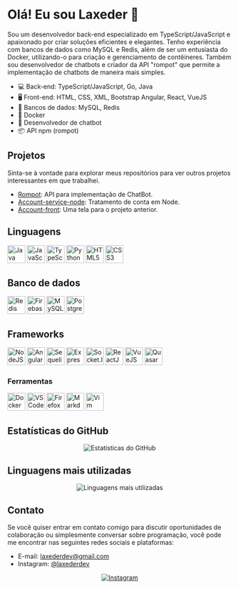 # Olá! Eu sou Laxeder 👋

Sou um desenvolvedor back-end especializado em TypeScript/JavaScript e apaixonado por criar soluções eficientes e elegantes. Tenho experiência com bancos de dados como MySQL e Redis, além de ser um entusiasta do Docker, utilizando-o para criação e gerenciamento de contêineres. Também sou desenvolvedor de chatbots e criador da API "rompot" que permite a implementação de chatbots de maneira mais simples.

- :computer: Back-end: TypeScript/JavaScript, Go, Java
- 🖥️ Front-end: HTML, CSS, XML, Bootstrap Angular, React, VueJS
- :floppy_disk: Bancos de dados: MySQL, Redis
- :whale: Docker
- :robot: Desenvolvedor de chatbot
- :package: API npm (rompot)

## Projetos

Sinta-se à vontade para explorar meus repositórios para ver outros projetos interessantes em que trabalhei.

- [Rompot](https://github.com/Laxeder/rompot): API para implementação de ChatBot.
- [Account-service-node](https://github.com/Laxeder/account-service-node): Tratamento de conta em Node.
- [Account-front](https://github.com/Laxeder/account-front): Uma tela para o projeto anterior.

<h2>Linguagens</h2>
<p>
<img src="https://cdn.jsdelivr.net/gh/devicons/devicon/icons/java/java-original.svg" title="Java" width="40" height="40"/>
<img src="https://cdn.jsdelivr.net/gh/devicons/devicon/icons/javascript/javascript-original.svg" title="JavaScript" width="40" height="40"/>
<img src="https://cdn.jsdelivr.net/gh/devicons/devicon/icons/typescript/typescript-original.svg" title="TypeScript" width="40" height="40"/>
<img src="https://cdn.jsdelivr.net/gh/devicons/devicon/icons/go/go-original.svg" title="Python" width="40" height="40"/>
<img src="https://cdn.jsdelivr.net/gh/devicons/devicon/icons/html5/html5-original.svg" title="HTML5" width="40" height="40"/>
<img src="https://cdn.jsdelivr.net/gh/devicons/devicon/icons/css3/css3-original.svg" title="CSS3" width="40" height="40"/>
</p>

<h2>Banco de dados</h2>
<p>
<img src="https://cdn.jsdelivr.net/gh/devicons/devicon/icons/redis/redis-plain-wordmark.svg" title="Redis" width="40" height="40"/>
<img src="https://cdn.jsdelivr.net/gh/devicons/devicon/icons/firebase/firebase-plain.svg" title="Firebase" width="40" height="40"/>
<img src="https://cdn.jsdelivr.net/gh/devicons/devicon/icons/mysql/mysql-original.svg" title="MySQL" width="40" height="40" />
<img src="https://cdn.jsdelivr.net/gh/devicons/devicon/icons/postgresql/postgresql-original.svg" title="PostgreSQL" width="40" height="40" />
</p>

<h2>Frameworks</h2>
<p>
<img src="https://cdn.jsdelivr.net/gh/devicons/devicon/icons/nodejs/nodejs-original.svg" title="NodeJS" width="40" height="40"/>
<img src="https://cdn.jsdelivr.net/gh/devicons/devicon/icons/angularjs/angularjs-original.svg" title="AngularJS" width="40" height="40"/>
<img src="https://cdn.jsdelivr.net/gh/devicons/devicon/icons/sequelize/sequelize-original.svg" title="Sequelize" width="40" height="40"/>
<img src="https://cdn.jsdelivr.net/gh/devicons/devicon/icons/express/express-original.svg" title="Express.JS" width="40" height="40"/>
<img src="https://cdn.jsdelivr.net/gh/devicons/devicon/icons/socketio/socketio-original.svg" title="Socket.IO" width="40" height="40"/>
<img src="https://cdn.jsdelivr.net/gh/devicons/devicon/icons/react/react-original-wordmark.svg" title="ReactJS" width="40" height="40"/>
<img src="https://cdn.jsdelivr.net/gh/devicons/devicon/icons/vuejs/vuejs-original.svg" title="VueJS" width="40" height="40"/>
<img src="https://cdn.jsdelivr.net/gh/devicons/devicon/icons/quasar/quasar-original.svg" title="Quasar" width="40" height="40"/>
</p>

<h3>Ferramentas</h3>
<p>
<img src="https://cdn.jsdelivr.net/gh/devicons/devicon/icons/docker/docker-original.svg" title="Docker" width="40" height="40"/>
<img src="https://cdn.jsdelivr.net/gh/devicons/devicon/icons/vscode/vscode-original.svg" title="VS Code" width="40" height="40"/>
<img src="https://cdn.jsdelivr.net/gh/devicons/devicon/icons/firefox/firefox-original.svg" title="Firefox" width="40" height="40"/>
<img src="https://cdn.jsdelivr.net/gh/devicons/devicon/icons/markdown/markdown-original.svg" title="Markdown" width="40" height="40"/>
<img src="https://cdn.jsdelivr.net/gh/devicons/devicon/icons/vim/vim-original.svg" title="Vim" width="40" height="40"/>
</p>

## Estatísticas do GitHub

<div align="center">
  <img src="https://github-readme-stats.vercel.app/api?username=laxeder&show_icons=true&count_private=true&hide=issues&theme=radical" alt="Estatísticas do GitHub">
</div>

## Linguagens mais utilizadas

<div align="center">
  <img src="https://github-readme-stats.vercel.app/api/top-langs/?username=laxeder&layout=compact&theme=radical" alt="Linguagens mais utilizadas">
</div>

## Contato

Se você quiser entrar em contato comigo para discutir oportunidades de colaboração ou simplesmente conversar sobre programação, você pode me encontrar nas seguintes redes sociais e plataformas:

- E-mail: laxederdev@gmail.com
- Instagram: [@laxederdev](https://instagram.com/laxederdev/)

<div align="center">
   <a href="https://instagram.com/laxederdev">
    <img src="https://img.shields.io/badge/Instagram-Perfil-%231DA1F2?style=for-the-badge&logo=instagram" alt="Instagram">
  </a>
</div>
